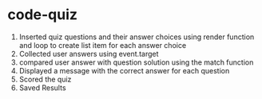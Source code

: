 # code-quiz

1. Inserted quiz questions and their answer choices using render function and loop to create list item for each answer choice
2. Collected user answers using event.target
3. compared user answer with question solution using the match function
4. Displayed a message with the correct answer for each question
5. Scored the quiz
6. Saved Results

